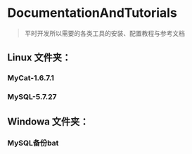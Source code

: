 # DocumentationAndTutorials #

> 平时开发所以需要的各类工具的安装、配置教程与参考文档

## Linux 文件夹： ##
### MyCat-1.6.7.1 ###
### MySQL-5.7.27 ###
## Windowa 文件夹： ##
### MySQL备份bat ###
